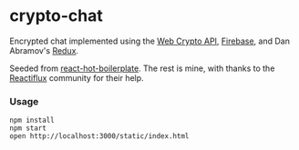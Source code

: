 crypto-chat
=====================

Encrypted chat implemented using the [Web Crypto API](http://www.w3.org/TR/WebCryptoAPI/), [Firebase](https://www.firebase.com/), and Dan Abramov's [Redux](https://github.com/gaearon/redux).

Seeded from [react-hot-boilerplate](https://github.com/gaearon/react-hot-boilerplate). The rest is mine, with thanks to the [Reactiflux](http://www.reactiflux.com/) community for their help.

### Usage

```
npm install
npm start
open http://localhost:3000/static/index.html
```
